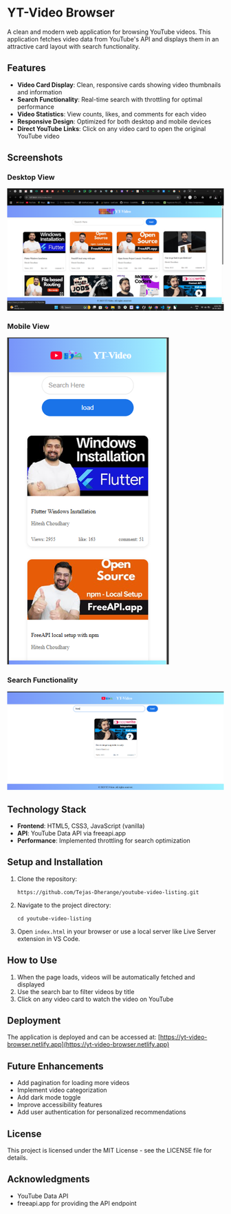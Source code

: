 # YT-Video Browser

A clean and modern web application for browsing YouTube videos. This application fetches video data from YouTube's API and displays them in an attractive card layout with search functionality.

## Features

- **Video Card Display**: Clean, responsive cards showing video thumbnails and information
- **Search Functionality**: Real-time search with throttling for optimal performance
- **Video Statistics**: View counts, likes, and comments for each video
- **Responsive Design**: Optimized for both desktop and mobile devices
- **Direct YouTube Links**: Click on any video card to open the original YouTube video

## Screenshots

### Desktop View

![alt text](image.png)

### Mobile View

![alt text](image-1.png)

### Search Functionality

![alt text](image-2.png)

## Technology Stack

- **Frontend**: HTML5, CSS3, JavaScript (vanilla)
- **API**: YouTube Data API via freeapi.app
- **Performance**: Implemented throttling for search optimization

## Setup and Installation

1. Clone the repository:

   ```
   https://github.com/Tejas-Dherange/youtube-video-listing.git
   ```

2. Navigate to the project directory:

   ```
   cd youtube-video-listing
   ```

3. Open `index.html` in your browser or use a local server like Live Server extension in VS Code.

## How to Use

1. When the page loads, videos will be automatically fetched and displayed
2. Use the search bar to filter videos by title
3. Click on any video card to watch the video on YouTube

## Deployment

The application is deployed and can be accessed at: [https://yt-video-browser.netlify.app](https://yt-video-browser.netlify.app)

## Future Enhancements

- Add pagination for loading more videos
- Implement video categorization
- Add dark mode toggle
- Improve accessibility features
- Add user authentication for personalized recommendations

## License

This project is licensed under the MIT License - see the LICENSE file for details.

## Acknowledgments

- YouTube Data API
- freeapi.app for providing the API endpoint
